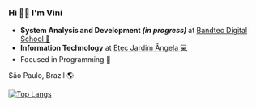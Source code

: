 ### Hi 👋🏾 I'm Vini 

- <b>System Analysis and Development <i>(in progress)</i> </b> at <a href="http://www.digitalschool.com.br/faculdade/" target="_blank"> Bandtec Digital School 🏢 </a> 
- <b>Information Technology</b> at <a href="https://etecjardimangela.com.br/2/ " target="_blank"> Etec Jardim Ângela 💻 </a>
- Focused in Programming 🎣

São Paulo, Brazil 🌎

[![Top Langs](https://github-readme-stats.vercel.app/api/top-langs/?username=akzv-oliveira&layout=compact)](https://github.com/akzv-oliveira/github-readme-stats)

